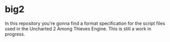 # big2
In this repository you're gonna find a format specification for the script files used in the Uncharted 2 Among Thieves Engine.
This is still a work in progress. 

